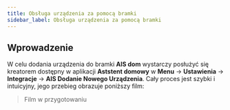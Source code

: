 ```yaml
---
title: Obsługa urządzenia za pomocą bramki
sidebar_label: Obsługa urządzenia za pomocą bramki
---
```


## Wprowadzenie

W celu dodania urządzenia do bramki **AIS dom** wystarczy posłużyć się kreatorem dostępny w aplikacji **Aststent domowy** w **Menu** -> **Ustawienia** -> **Integracje** -> **AIS Dodanie Nowego Urządzenia**. Cały proces jest szybki i intuicyjny, jego przebieg obrazuje poniższy film:

> Film w przygotowaniu
